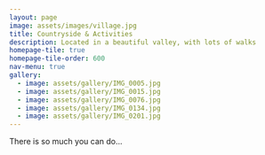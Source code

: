```yaml
---
layout: page
image: assets/images/village.jpg
title: Countryside & Activities
description: Located in a beautiful valley, with lots of walks   
homepage-tile: true
homepage-tile-order: 600
nav-menu: true
gallery: 
  - image: assets/gallery/IMG_0005.jpg
  - image: assets/gallery/IMG_0015.jpg
  - image: assets/gallery/IMG_0076.jpg
  - image: assets/gallery/IMG_0134.jpg
  - image: assets/gallery/IMG_0201.jpg
---
```


There is so much you can do...

